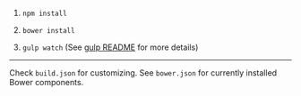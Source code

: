 1. `npm install`

2. `bower install`

3. `gulp watch` (See [gulp README](gulp/README.md) for more details)


---

Check `build.json` for customizing. See `bower.json` for currently installed Bower components.
